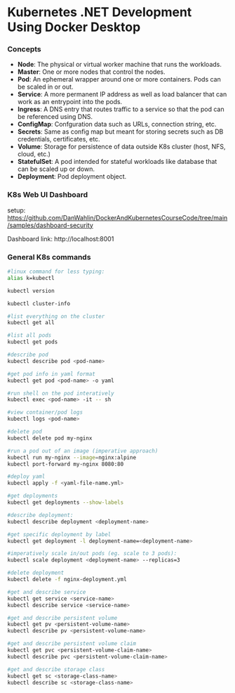 # Kubernetes .NET Development Using Docker Desktop

### Concepts
- **Node**: The physical or virtual worker machine that runs the workloads.
- **Master**: One or more nodes that control the nodes.
- **Pod**: An ephemeral wrapper around one or more containers.  Pods can be scaled in or out.  
- **Service**: A more permanent IP address as well as load balancer that can work as an entrypoint into the pods.
- **Ingress**: A DNS entry that routes traffic to a service so that the pod can be referenced using DNS.
- **ConfigMap**: Confguration data such as URLs, connection string, etc.
- **Secrets**: Same as config map but meant for storing secrets such as DB credentials, certificates, etc.
- **Volume**: Storage for persistence of data outside K8s cluster (host, NFS, cloud, etc.)
- **StatefulSet**: A pod intended for stateful workloads like database that can be scaled up or down.
- **Deployment**: Pod deployment object.

### K8s Web UI Dashboard
setup: https://github.com/DanWahlin/DockerAndKubernetesCourseCode/tree/main/samples/dashboard-security

Dashboard link: http://localhost:8001

### General K8s commands
```bash
#linux command for less typing: 
alias k=kubectl

kubectl version

kubectl cluster-info

#list everything on the cluster
kubectl get all 

#list all pods
kubectl get pods

#describe pod
kubectl describe pod <pod-name>

#get pod info in yaml format
kubectl get pod <pod-name> -o yaml

#run shell on the pod interatively
kubectl exec <pod-name> -it -- sh

#view container/pod logs
kubectl logs <pod-name>

#delete pod
kubectl delete pod my-nginx

#run a pod out of an image (imperative approach)
kubectl run my-nginx --image=nginx:alpine
kubectl port-forward my-nginx 8080:80

#deploy yaml
kubectl apply -f <yaml-file-name.yml>

#get deployments
kubectl get deployments --show-labels

#describe deployment:
kubectl describe deployment <deployment-name>

#get specific deployment by label
kubectl get deployment -l deployment-name=<deployment-name> 

#imperatively scale in/out pods (eg. scale to 3 pods):
kubectl scale deployment <deployment-name> --replicas=3

#delete deployment
kubectl delete -f nginx-deployment.yml

#get and describe service
kubectl get service <service-name>
kubectl describe service <service-name>

#get and describe persistent volume
kubectl get pv <persistent-volume-name>
kubectl describe pv <persistent-volume-name>

#get and describe persistent volume claim
kubectl get pvc <persistent-volume-claim-name>
kubectl describe pvc <persistent-volume-claim-name>

#get and describe storage class
kubectl get sc <storage-class-name>
kubectl describe sc <storage-class-name>

```











